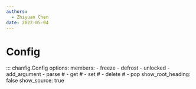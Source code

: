 ```yaml
---
authors:
  - Zhiyuan Chen
date: 2022-05-04
---
```


# Config

::: chanfig.Config
    options:
      members:
        - freeze
        - defrost
        - unlocked
        - add_argument
        - parse
        # - get
        # - set
        # - delete
        # - pop
      show_root_heading: false
      show_source: true
